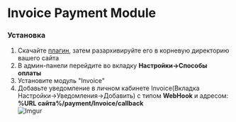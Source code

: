 <h1>Invoice Payment Module</h1>

<h3>Установка</h3>

1. Скачайте [плагин](https://github.com/Invoice-LLC/Invoice.Module.VamShop/archive/master.zip), затем разархивируйте его в корневую директорию вашего сайта
2. В админ-панели перейдите во вкладку **Настройки->Способы оплаты**
3. Установите модуль "Invoice"
4. Добавьте уведомление в личном кабинете Invoice(Вкладка Настройки->Уведомления->Добавить)
     с типом **WebHook** и адресом: **%URL сайта%/payment/Invoice/callback**<br>
     ![Imgur](https://imgur.com/lMmKhj1.png)
